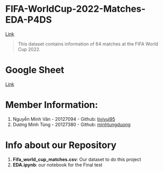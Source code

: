 # FIFA-WorldCup-2022-Matches-EDA-P4DS
[Link](https://www.kaggle.com/datasets/die9origephit/fifa-world-cup-2022-complete-dataset) 
> This dataset contains information of 64 matches at the FIFA World Cup 2022.
# Google Sheet
[Link](https://docs.google.com/spreadsheets/d/1vqqrz0bnTyehwHPhmyx1h223h895LtK_BNPYU_n4oTo/edit#gid=0)
# Member Information:
1. Nguyễn Minh Văn - 20127094 - Github: [tivivui95](https://github.com/tivivui95)
2. Dương Minh Tùng - 20127380 - Github: [minhtungduong](https://github.com/minhtungduong)
# Info about our Repository
1. **Fifa_world_cup_matches.csv**: Our dataset to do this project 
2. **EDA.ipynb**: our notebook for the Final test

